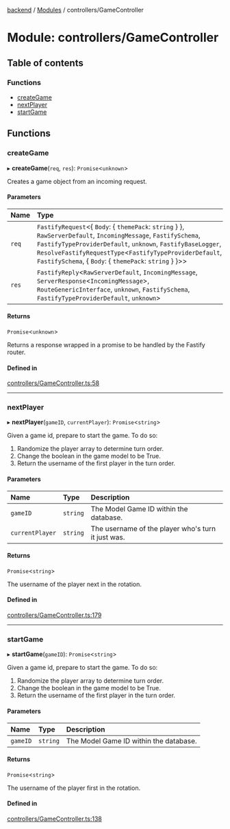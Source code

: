 [backend](../README.md) / [Modules](../modules.md) / controllers/GameController

# Module: controllers/GameController

## Table of contents

### Functions

- [createGame](controllers_GameController.md#creategame)
- [nextPlayer](controllers_GameController.md#nextplayer)
- [startGame](controllers_GameController.md#startgame)

## Functions

### createGame

▸ **createGame**(`req`, `res`): `Promise`<`unknown`\>

Creates a game object from an incoming request.

#### Parameters

| Name | Type | Description |
| :------ | :------ | :------ |
| `req` | `FastifyRequest`<{ `Body`: { `themePack`: `string`  }  }, `RawServerDefault`, `IncomingMessage`, `FastifySchema`, `FastifyTypeProviderDefault`, `unknown`, `FastifyBaseLogger`, `ResolveFastifyRequestType`<`FastifyTypeProviderDefault`, `FastifySchema`, { `Body`: { `themePack`: `string`  }  }\>\> | Incoming request object from the game node. |
| `res` | `FastifyReply`<`RawServerDefault`, `IncomingMessage`, `ServerResponse`<`IncomingMessage`\>, `RouteGenericInterface`, `unknown`, `FastifySchema`, `FastifyTypeProviderDefault`, `unknown`\> | Outgoing response handler. |

#### Returns

`Promise`<`unknown`\>

Returns a response wrapped in a promise to be handled by the Fastify router.

#### Defined in

[controllers/GameController.ts:58](https://github.com/Jazzmoon/SawThat/blob/bd5fc3d/src/server/controllers/GameController.ts#L58)

___

### nextPlayer

▸ **nextPlayer**(`gameID`, `currentPlayer`): `Promise`<`string`\>

Given a game id, prepare to start the game. To do so:
1. Randomize the player array to determine turn order.
2. Change the boolean in the game model to be True.
3. Return the username of the first player in the turn order.

#### Parameters

| Name | Type | Description |
| :------ | :------ | :------ |
| `gameID` | `string` | The Model Game ID within the database. |
| `currentPlayer` | `string` | The username of the player who's turn it just was. |

#### Returns

`Promise`<`string`\>

The username of the player next in the rotation.

#### Defined in

[controllers/GameController.ts:179](https://github.com/Jazzmoon/SawThat/blob/bd5fc3d/src/server/controllers/GameController.ts#L179)

___

### startGame

▸ **startGame**(`gameID`): `Promise`<`string`\>

Given a game id, prepare to start the game. To do so:
1. Randomize the player array to determine turn order.
2. Change the boolean in the game model to be True.
3. Return the username of the first player in the turn order.

#### Parameters

| Name | Type | Description |
| :------ | :------ | :------ |
| `gameID` | `string` | The Model Game ID within the database. |

#### Returns

`Promise`<`string`\>

The username of the player first in the rotation.

#### Defined in

[controllers/GameController.ts:138](https://github.com/Jazzmoon/SawThat/blob/bd5fc3d/src/server/controllers/GameController.ts#L138)
